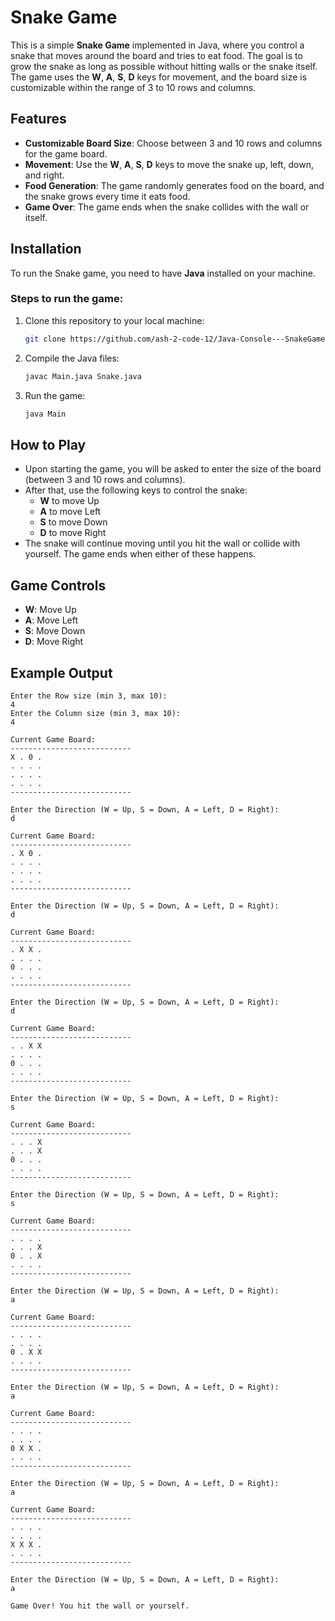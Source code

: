 
# Snake Game

This is a simple **Snake Game** implemented in Java, where you control a snake that moves around the board and tries to eat food. The goal is to grow the snake as long as possible without hitting walls or the snake itself. The game uses the **W**, **A**, **S**, **D** keys for movement, and the board size is customizable within the range of 3 to 10 rows and columns.

## Features

- **Customizable Board Size**: Choose between 3 and 10 rows and columns for the game board.
- **Movement**: Use the **W**, **A**, **S**, **D** keys to move the snake up, left, down, and right.
- **Food Generation**: The game randomly generates food on the board, and the snake grows every time it eats food.
- **Game Over**: The game ends when the snake collides with the wall or itself.

## Installation

To run the Snake game, you need to have **Java** installed on your machine.

### Steps to run the game:
1. Clone this repository to your local machine:
   ```bash
   git clone https://github.com/ash-2-code-12/Java-Console---SnakeGame.git
   ```

2. Compile the Java files:
   ```bash
   javac Main.java Snake.java
   ```

3. Run the game:
   ```bash
   java Main
   ```

## How to Play

- Upon starting the game, you will be asked to enter the size of the board (between 3 and 10 rows and columns).
- After that, use the following keys to control the snake:
  - **W** to move Up
  - **A** to move Left
  - **S** to move Down
  - **D** to move Right
- The snake will continue moving until you hit the wall or collide with yourself. The game ends when either of these happens.

## Game Controls

- **W**: Move Up
- **A**: Move Left
- **S**: Move Down
- **D**: Move Right

## Example Output

```
Enter the Row size (min 3, max 10): 
4
Enter the Column size (min 3, max 10): 
4

Current Game Board:
---------------------------
X . 0 .
. . . .
. . . .
. . . .
---------------------------

Enter the Direction (W = Up, S = Down, A = Left, D = Right):
d

Current Game Board:
---------------------------
. X 0 .
. . . .
. . . .
. . . .
---------------------------

Enter the Direction (W = Up, S = Down, A = Left, D = Right):
d

Current Game Board:
---------------------------
. X X .
. . . .
0 . . .
. . . .
---------------------------

Enter the Direction (W = Up, S = Down, A = Left, D = Right):
d

Current Game Board:
---------------------------
. . X X
. . . .
0 . . .
. . . .
---------------------------

Enter the Direction (W = Up, S = Down, A = Left, D = Right):
s

Current Game Board:
---------------------------
. . . X
. . . X
0 . . .
. . . .
---------------------------

Enter the Direction (W = Up, S = Down, A = Left, D = Right):
s

Current Game Board:
---------------------------
. . . .
. . . X
0 . . X
. . . .
---------------------------

Enter the Direction (W = Up, S = Down, A = Left, D = Right):
a

Current Game Board:
---------------------------
. . . .
. . . .
0 . X X
. . . .
---------------------------

Enter the Direction (W = Up, S = Down, A = Left, D = Right):
a

Current Game Board:
---------------------------
. . . .
. . . .
0 X X .
. . . .
---------------------------

Enter the Direction (W = Up, S = Down, A = Left, D = Right):
a

Current Game Board:
---------------------------
. . . .
. . . .
X X X .
. . . .
---------------------------

Enter the Direction (W = Up, S = Down, A = Left, D = Right):
a

Game Over! You hit the wall or yourself.

